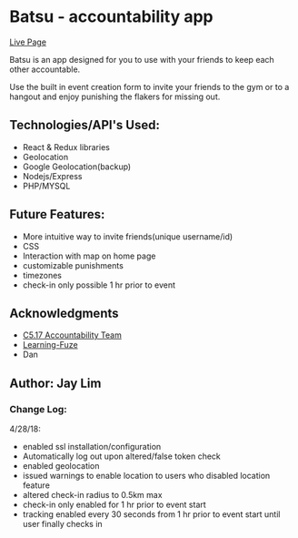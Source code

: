 # Batsu - accountability app

[Live Page](https://www.batsu.io)

Batsu is an app designed for you to use with your friends to keep each other accountable.

Use the built in event creation form to invite your friends to the gym or to a hangout and enjoy punishing the flakers for missing out.

## **Technologies/API's Used:**
* React & Redux libraries
* Geolocation
* Google Geolocation(backup)
* Nodejs/Express
* PHP/MYSQL

## **Future Features:**
* More intuitive way to invite friends(unique username/id)
* CSS
* Interaction with map on home page
* customizable punishments
* timezones
* check-in only possible 1 hr prior to event

## Acknowledgments
  * [C5.17 Accountability Team](https://github.com/Learning-Fuze/c5.17_accountability)
  * [Learning-Fuze](https://learningfuze.com/)
  * Dan
  
## Author: Jay Lim


### Change Log: 

4/28/18:
 * enabled ssl installation/configuration
 * Automatically log out upon altered/false token check
 * enabled geolocation
 * issued warnings to enable location to users who disabled location feature
 * altered check-in radius to 0.5km max
 * check-in only enabled for 1 hr prior to event start
 * tracking enabled every 30 seconds from 1 hr prior to event start until user finally checks in
